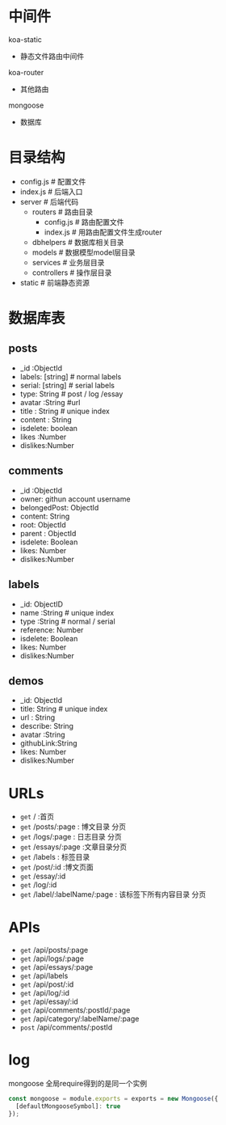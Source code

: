 # 中间件
koa-static
- 静态文件路由中间件

koa-router
- 其他路由

mongoose
- 数据库

# 目录结构
- config.js  # 配置文件
- index.js # 后端入口
- server # 后端代码
    - routers  # 路由目录
        - config.js # 路由配置文件
        - index.js # 用路由配置文件生成router
    - dbhelpers # 数据库相关目录
    - models # 数据模型model层目录
    - services # 业务层目录
    - controllers # 操作层目录
- static # 前端静态资源

# 数据库表
## posts
- _id :ObjectId
- labels: [string] # normal labels
- serial: [string] # serial labels
- type: String # post / log /essay
- avatar :String #url
- title : String   # unique index
- content : String
- isdelete: boolean
- likes :Number
- dislikes:Number

## comments
- _id :ObjectId
- owner: githun account username
- belongedPost: ObjectId
- content: String
- root: ObjectId
- parent : ObjectId
- isdelete: Boolean
- likes: Number
- dislikes:Number

## labels
- _id: ObjectID
- name :String # unique index
- type :String # normal / serial 
- reference: Number
- isdelete: Boolean
- likes: Number
- dislikes:Number

## demos
- _id: ObjectId
- title: String # unique index
- url : String
- describe: String
- avatar :String
- githubLink:String
- likes: Number
- dislikes:Number

<!-- ## todos
- _id:ObjectId
- title:String # unique index
- describe :String
- status: String # pending / resolve /reject -->

# URLs
- `get` / :首页
- `get` /posts/:page : 博文目录 分页
- `get` /logs/:page : 日志目录 分页
- `get` /essays/:page :文章目录分页
- `get` /labels : 标签目录
- `get` /post/:id :博文页面
- `get` /essay/:id
- `get` /log/:id
- `get` /label/:labelName/:page : 该标签下所有内容目录 分页 

# APIs
- `get` /api/posts/:page
- `get` /api/logs/:page
- `get` /api/essays/:page
- `get` /api/labels
- `get` /api/post/:id
- `get` /api/log/:id
- `get` /api/essay/:id
- `get` /api/comments/:postId/:page
- `get` /api/category/:labelName/:page
- `post` /api/comments/:postId

<!-- - `post` /api/post
- `post` /api/log
- `post` /api/essay
- `post` /api/label
- `post` /api/serial

- `patch` /api/post/:id
- `patch` /api/log/:id
- `patch` /api/essay/:id  -->
 
# log
mongoose 全局require得到的是同一个实例
```js
const mongoose = module.exports = exports = new Mongoose({
  [defaultMongooseSymbol]: true
});
```


